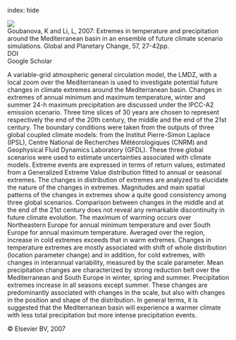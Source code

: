 index: hide

<div class="Citation">
    <div class="Citation-thumb CitationThumb-linked"  data-href="https://doi.org/10.1016/j.gloplacha.2006.11.012">
      <img src="https://static.claimspace.cloud/climate-study-static/refs/thumbs/12/Goubanova_and_Li_2007-thumb.png" />
    </div>

  <div class="Citation-body">
    <div class="Citation-text">Goubanova, K and Li, L, 2007: Extremes in temperature and precipitation around the Mediterranean basin in an ensemble of future climate scenario simulations. <span class="Article-journal">Global and Planetary Change, </span><span class="Article-volume">57, </span>27-42pp.</div>
    <div class="Citation-links">
      <div class="CitationLink" data-href="https://doi.org/10.1016/j.gloplacha.2006.11.012">
        <div class="CitationLink-icon CitationLink-Doi"></div>
        <div class="CitationLink-text">DOI</div>
      </div>
      <div class="CitationLink" data-href="https://scholar.google.com/scholar?q=10.1016/j.gloplacha.2006.11.012">
        <div class="CitationLink-icon CitationLink-Scholar"></div>
        <div class="CitationLink-text">Google Scholar</div>
      </div>
    </div>
  </div>
</div>

A variable-grid atmospheric general circulation model, the LMDZ, with a local zoom over the Mediterranean is used to investigate potential future changes in climate extremes around the Mediterranean basin. Changes in extremes of annual minimum and maximum temperature, winter and summer 24-h maximum precipitation are discussed under the IPCC-A2 emission scenario. Three time slices of 30 years are chosen to represent respectively the end of the 20th century, the middle and the end of the 21st century. The boundary conditions were taken from the outputs of three global coupled climate models: from the Institut Pierre-Simon Laplace (IPSL), Centre National de Recherches Météorologiques (CNRM) and Geophysical Fluid Dynamics Laboratory (GFDL). These three global scenarios were used to estimate uncertainties associated with climate models. Extreme events are expressed in terms of return values, estimated from a Generalized Extreme Value distribution fitted to annual or seasonal extremes. The changes in distribution of extremes are analyzed to elucidate the nature of the changes in extremes.                   Magnitudes and main spatial patterns of the changes in extremes show a quite good consistency among three global scenarios. Comparison between changes in the middle and at the end of the 21st century does not reveal any remarkable discontinuity in future climate evolution. The maximum of warming occurs over Northeastern Europe for annual minimum temperature and over South Europe for annual maximum temperature. Averaged over the region, increase in cold extremes exceeds that in warm extremes. Changes in temperature extremes are mostly associated with shift of whole distribution (location parameter change) and in addition, for cold extremes, with changes in interannual variability, measured by the scale parameter. Mean precipitation changes are characterized by strong reduction belt over the Mediterranean and South Europe in winter, spring and summer. Precipitation extremes increase in all seasons except summer. These changes are predominantly associated with changes in the scale, but also with changes in the position and shape of the distribution. In general terms, it is suggested that the Mediterranean basin will experience a warmer climate with less total precipitation but more intense precipitation events.

<div class="Citation-copy">
&copy; Elsevier BV, 2007
</div>